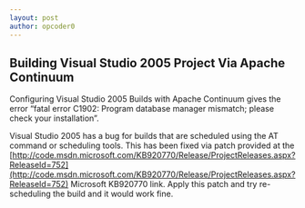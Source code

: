```yaml
---
layout: post
author: opcoder0
---
```


## Building Visual Studio 2005 Project Via Apache Continuum

Configuring Visual Studio 2005 Builds with Apache Continuum gives the error “fatal error C1902: Program database manager mismatch; please check your installation”.

Visual Studio 2005 has a bug for builds that are scheduled using the AT command or scheduling tools. This has been fixed via patch provided at the [http://code.msdn.microsoft.com/KB920770/Release/ProjectReleases.aspx?ReleaseId=752](http://code.msdn.microsoft.com/KB920770/Release/ProjectReleases.aspx?ReleaseId=752) Microsoft KB920770 link. Apply this patch and try re-scheduling the build and it would work fine.

